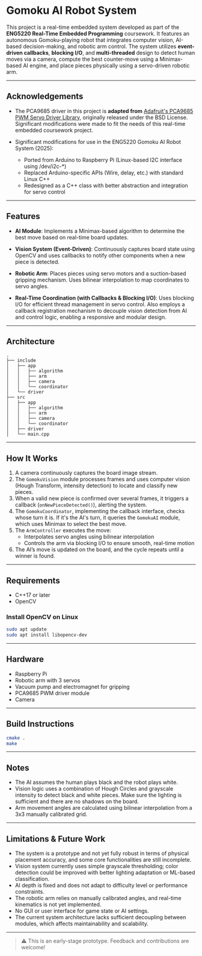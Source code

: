 # Gomoku AI Robot System

This project is a real-time embedded system developed as part of the **ENG5220 Real-Time Embedded Programming** coursework. It features an autonomous Gomoku-playing robot that integrates computer vision, AI-based decision-making, and robotic arm control. The system utilizes **event-driven callbacks**, **blocking I/O**, and **multi-threaded** design to detect human moves via a camera, compute the best counter-move using a Minimax-based AI engine, and place pieces physically using a servo-driven robotic arm.

---

## Acknowledgements

- The PCA9685 driver in this project is **adapted from** [Adafruit's PCA9685 PWM Servo Driver Library](https://github.com/adafruit/Adafruit-PWM-Servo-Driver-Library), originally released under the BSD License. Significant modifications were made to fit the needs of this real-time embedded coursework project.

- Significant modifications for use in the ENG5220 Gomoku AI Robot System (2025):
   - Ported from Arduino to Raspberry Pi (Linux-based I2C interface using /dev/i2c-*)
   - Replaced Arduino-specific APIs (Wire, delay, etc.) with standard Linux C++
   - Redesigned as a C++ class with better abstraction and integration for servo control

---

## Features

- **AI Module**: Implements a Minimax-based algorithm to determine the best move based on real-time board updates.

- **Vision System (Event-Driven)**: Continuously captures board state using OpenCV and uses callbacks to notify other components when a new piece is detected.

- **Robotic Arm**: Places pieces using servo motors and a suction-based gripping mechanism. Uses bilinear interpolation to map coordinates to servo angles.

- **Real-Time Coordination (with Callbacks & Blocking I/O)**: Uses blocking I/O for efficient thread management in servo control. Also employs a callback registration mechanism to decouple vision detection from AI and control logic, enabling a responsive and modular design.

---

## Architecture

```
.
├── include
│   ├── app
│   │   ├── algorithm
│   │   ├── arm
│   │   ├── camera
│   │   └── coordinator
│   └── driver
├── src
│   ├── app
│   │   ├── algorithm
│   │   ├── arm
│   │   ├── camera
│   │   └── coordinator
│   ├── driver
│   └── main.cpp
```

---

## How It Works

1. A camera continuously captures the board image stream.
2. The `GomokuVision` module processes frames and uses computer vision (Hough Transform, intensity detection) to locate and classify new pieces.
3. When a valid new piece is confirmed over several frames, it triggers a callback (`onNewPieceDetected()`), alerting the system.
4. The `GomokuCoordinator`, implementing the callback interface, checks whose turn it is. If it's the AI's turn, it queries the `GomokuAI` module, which uses Minimax to select the best move.
5. The `ArmController` executes the move:
   - Interpolates servo angles using bilinear interpolation
   - Controls the arm via blocking I/O to ensure smooth, real-time motion
6. The AI’s move is updated on the board, and the cycle repeats until a winner is found.

---

## Requirements

- C++17 or later
- OpenCV

### Install OpenCV on Linux

```bash
sudo apt update
sudo apt install libopencv-dev
```

---

## Hardware

- Raspberry Pi
- Robotic arm with 3 servos
- Vacuum pump and electromagnet for gripping
- PCA9685 PWM driver module
- Camera

---

## Build Instructions

```bash
cmake .
make
```

---

## Notes

- The AI assumes the human plays black and the robot plays white.
- Vision logic uses a combination of Hough Circles and grayscale intensity to detect black and white pieces. Make sure the lighting is sufficient and there are no shadows on the board.
- Arm movement angles are calculated using bilinear interpolation from a 3x3 manually calibrated grid.

---

## Limitations & Future Work

- The system is a prototype and not yet fully robust in terms of physical placement accuracy, and some core functionalities are still incomplete.
- Vision system currently uses simple grayscale thresholding; color detection could be improved with better lighting adaptation or ML-based classification.
- AI depth is fixed and does not adapt to difficulty level or performance constraints.
- The robotic arm relies on manually calibrated angles, and real-time kinematics is not yet implemented.
- No GUI or user interface for game state or AI settings.
- The current system architecture lacks sufficient decoupling between modules, which affects maintainability and scalability.

---

> ⚠️ This is an early-stage prototype. Feedback and contributions are welcome!
